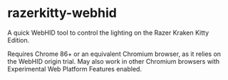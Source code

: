 # razerkitty-webhid

A quick WebHID tool to control the lighting on the Razer Kraken Kitty Edition.

Requires Chrome 86+ or an equivalent Chromium browser, as it relies on the WebHID origin trial. May also work in other Chromium browsers with Experimental Web Platform Features enabled.